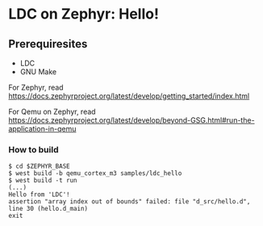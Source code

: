 # LDC on Zephyr: Hello!

## Prerequiresites

- LDC
- GNU Make

For Zephyr, read https://docs.zephyrproject.org/latest/develop/getting_started/index.html

For Qemu on Zephyr, read https://docs.zephyrproject.org/latest/develop/beyond-GSG.html#run-the-application-in-qemu

### How to build

```console
$ cd $ZEPHYR_BASE
$ west build -b qemu_cortex_m3 samples/ldc_hello
$ west build -t run
(...)
Hello from 'LDC'!
assertion "array index out of bounds" failed: file "d_src/hello.d", line 30 (hello.d_main)
exit
```
